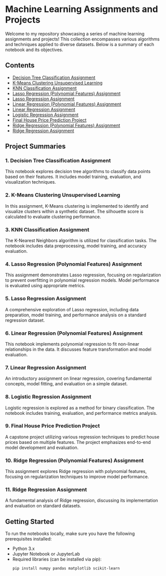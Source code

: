 # Machine Learning Assignments and Projects

Welcome to my repository showcasing a series of machine learning assignments and projects! This collection encompasses various algorithms and techniques applied to diverse datasets. Below is a summary of each notebook and its objectives.

## Contents

-   [Decision Tree Classification Assignment](Decision_Tree_Classification_Assignment.ipynb)
-   [K-Means Clustering Unsupervised Learning](KMean_Clustering_Unsupervised_Learning.ipynb)
-   [KNN Classification Assignment](KNN_Classification_Assignment.ipynb)
-   [Lasso Regression (Polynomial Features) Assignment](<Lasso_Regression_(Polynomial_Features)_Assignment.ipynb>)
-   [Lasso Regression Assignment](Lasso_Regression_Assignment.ipynb)
-   [Linear Regression (Polynomial Features) Assignment](<Linear_Regression_(Polynomial_Features)_Assignment.ipynb>)
-   [Linear Regression Assignment](Linear_Regression_Assignment.ipynb)
-   [Logistic Regression Assignment](Logistic_Regression_Assignment.ipynb)
-   [Final House Price Prediction Project](ML_Final_House_Price_Prediction_Project.ipynb)
-   [Ridge Regression (Polynomial Features) Assignment](<Ridge_Regression_(Polynomial_Features)_Assignment.ipynb>)
-   [Ridge Regression Assignment](Ridge_Regression_Assignment.ipynb)

## Project Summaries

### 1. Decision Tree Classification Assignment

This notebook explores decision tree algorithms to classify data points based on their features. It includes model training, evaluation, and visualization techniques.

### 2. K-Means Clustering Unsupervised Learning

In this assignment, K-Means clustering is implemented to identify and visualize clusters within a synthetic dataset. The silhouette score is calculated to evaluate clustering performance.

### 3. KNN Classification Assignment

The K-Nearest Neighbors algorithm is utilized for classification tasks. The notebook includes data preprocessing, model training, and accuracy evaluation.

### 4. Lasso Regression (Polynomial Features) Assignment

This assignment demonstrates Lasso regression, focusing on regularization to prevent overfitting in polynomial regression models. Model performance is evaluated using appropriate metrics.

### 5. Lasso Regression Assignment

A comprehensive exploration of Lasso regression, including data preparation, model training, and performance analysis on a standard regression dataset.

### 6. Linear Regression (Polynomial Features) Assignment

This notebook implements polynomial regression to fit non-linear relationships in the data. It discusses feature transformation and model evaluation.

### 7. Linear Regression Assignment

An introductory assignment on linear regression, covering fundamental concepts, model fitting, and evaluation on a simple dataset.

### 8. Logistic Regression Assignment

Logistic regression is explored as a method for binary classification. The notebook includes training, evaluation, and performance metrics analysis.

### 9. Final House Price Prediction Project

A capstone project utilizing various regression techniques to predict house prices based on multiple features. The project emphasizes end-to-end model development and evaluation.

### 10. Ridge Regression (Polynomial Features) Assignment

This assignment explores Ridge regression with polynomial features, focusing on regularization techniques to improve model performance.

### 11. Ridge Regression Assignment

A fundamental analysis of Ridge regression, discussing its implementation and evaluation on standard datasets.

## Getting Started

To run the notebooks locally, make sure you have the following prerequisites installed:

-   Python 3.x
-   Jupyter Notebook or JupyterLab
-   Required libraries (can be installed via pip):
    ```bash
    pip install numpy pandas matplotlib scikit-learn
    ```
